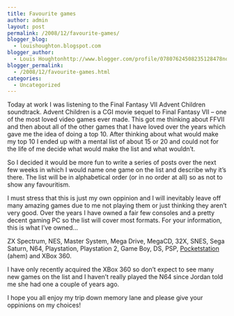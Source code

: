 ```yaml
---
title: Favourite games
author: admin
layout: post
permalink: /2008/12/favourite-games/
blogger_blog:
  - louishoughton.blogspot.com
blogger_author:
  - Louis Houghtonhttp://www.blogger.com/profile/07807624508235128478noreply@blogger.com
blogger_permalink:
  - /2008/12/favourite-games.html
categories:
  - Uncategorized
---
```

Today at work I was listening to the Final Fantasy VII Advent Children soundtrack. Advent Children is a CGI movie sequel to Final Fantasy VII &#8211; one of the most loved video games ever made. This got me thinking about FFVII and then about all of the other games that I have loved over the years which gave me the idea of doing a top 10. After thinking about what would make my top 10 I ended up with a mental list of about 15 or 20 and could not for the life of me decide what would make the list and what wouldn&#8217;t.

So I decided it would be more fun to write a series of posts over the next few weeks in which I would name one game on the list and describe why it&#8217;s there. The list will be in alphabetical order (or in no order at all) so as not to show any favouritism.

I must stress that this is just my own oppinion and I will inevitably leave off many amazing games due to me not playing them or just thinking they aren&#8217;t very good. Over the years I have owned a fair few consoles and a pretty decent gaming PC so the list will cover most formats. For your information, this is what I&#8217;ve owned&#8230;

ZX Spectrum, NES, Master System, Mega Drive, MegaCD, 32X, SNES, Sega Saturn, N64, Playstation, Playstation 2, Game Boy, DS, PSP, [Pocketstation][1] (ahem) and XBox 360.

I have only recently acquired the XBox 360 so don&#8217;t expect to see many new games on the list and I haven&#8217;t really played the N64 since Jordan told me she had one a couple of years ago.

I hope you all enjoy my trip down memory lane and please give your oppinions on my choices!

 [1]: http://en.wikipedia.org/wiki/PocketStation